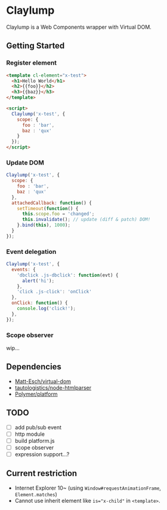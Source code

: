 # Claylump

Claylump is a Web Components wrapper with Virtual DOM.

## Getting Started

### Register element

```html
<template cl-element="x-test">
  <h1>Hello World</h1>
  <h2>{{foo}}</h2>
  <h3>{{baz}}</h3>
</template>

<script>
  Claylump('x-test', {
    scope: {
      foo : 'bar',
      baz : 'qux'
    }
  });
</script>
```

### Update DOM

```javascript
Claylump('x-test', {
  scope: {
    foo : 'bar',
    baz : 'qux'
  },
  attachedCallback: function() {
    setTimeout(function() {
      this.scope.foo = 'changed';
      this.invalidate(); // update (diff & patch) DOM!
    }.bind(this), 1000);
  }
});
```

### Event delegation

```javascript
Claylump('x-test', {
  events: {
    'dbclick .js-dbclick': function(evt) {
      alert('hi');
    },
    'click .js-click': 'onClick'
  },
  onClick: function() {
    console.log('click!');
  },
});
```

### Scope observer

wip...

## Dependencies

- [Matt-Esch/virtual-dom](https://github.com/Matt-Esch/virtual-dom)
- [tautologistics/node-htmlparser](https://github.com/tautologistics/node-htmlparser)
- [Polymer/platform](https://github.com/Polymer/platform)

## TODO

- [ ] add pub/sub event
- [ ] http module
- [ ] build platform.js
- [ ] scope observer
- [ ] expression support...?

## Current restriction

- Internet Explorer 10~ (using `Window#requestAnimationFrame`, `Element.matches`)
- Cannot use inherit element like `is="x-child"` in `<template>`.
